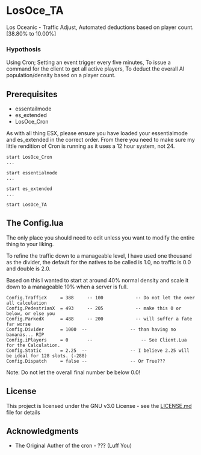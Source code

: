 # LosOce_TA
Los Oceanic - Traffic Adjust, Automated deductions based on player count. [38.80% to 10.00%]

### Hypothosis

Using Cron;
Setting an event trigger every five minutes, 
To issue a command for the client to get all active players,
To deduct the overall AI population/density based on a player count.

## Prerequisites

* essentailmode
* es_extended
* LosOce_Cron

As with all thing ESX, please ensure you have loaded your essentialmode and es_extended in the correct order.
From there you need to make sure my little rendition of Cron is running as it uses a 12 hour system, not 24.

```
start LosOce_Cron
...

start essentialmode
...

start es_extended
...

start LosOce_TA
```

## The Config.lua

The only place you should need to edit unless you want to modify the entire thing to your liking.

To refine the traffic down to a manageable level, I have used one thousand as the divider, the default for the natives to be called is 1.0, no traffic is 0.0 and double is 2.0.

Based on this I wanted to start at around 40% normal density and scale it down to a manageable 10% when a server is full.

```
Config.TrafficX     = 388	  -- 100			-- Do not let the over all calculation 
Config.PedestrianX  = 493	  -- 205			-- make this 0 or below, or else you 
Config.ParkedX      = 488	  -- 200			-- will suffer a fate far worse 
Config.Divider      = 1000	-- 				  -- than having no bananas... RIP
Config.iPlayers     = 0		  -- 				  -- See Client.Lua for the Calculation.
Config.Static       = 2.25	-- 				  -- I believe 2.25 will be ideal for 128 slots. (-288)
Config.Dispatch     = false -- 				  -- Or True???
```

Note: Do not let the overall final number be below 0.0!

## License

This project is licensed under the GNU v3.0 License - see the [LICENSE.md](LICENSE.md) file for details

## Acknowledgments

* The Original Auther of the cron - ??? (Luff You)
